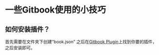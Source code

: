 # 一些Gitbook使用的小技巧

## 如何安装插件？

首先需要在文件夹下创建“book.json” 之后在[Gitbook Plugin](https://plugins.gitbook.com/)上找到你要的插件，之后安装即可。

### 



